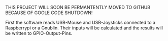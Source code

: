 THIS PROJECT WILL SOON BE PERMANTENTLY MOVED TO GITHUB BECAUSE OF GOOLE CODE SHUTDOWN!

First the software reads USB-Mouse and USB-Joysticks connected to a Raspberrypi or a Gnublin. Their inputs will be calculated and the results will be written to GPIO-Output-Pins.
